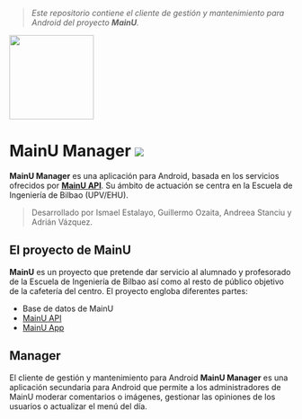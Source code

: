 ﻿>*Este repositorio contiene el cliente de gestión y mantenimiento para Android del proyecto **MainU**.*

<img src=https://i.imgur.com/IK8XoTd.png width=150px/>

MainU Manager ![](https://img.shields.io/badge/maintenance-inactive-inactive)
===================

**MainU Manager** es una aplicación para Android, basada en los servicios ofrecidos por [**MainU API**](https://github.com/Gozaita/MainuAPI). Su ámbito de actuación se centra en la Escuela de Ingeniería de Bilbao (UPV/EHU).

> Desarrollado por Ismael Estalayo, Guillermo Ozaita, Andreea Stanciu y Adrián Vázquez.

El proyecto de MainU
-------------

**MainU** es un proyecto que pretende dar servicio al alumnado y profesorado de la Escuela de Ingeniería de Bilbao así como al resto de público objetivo de la cafetería del centro. El proyecto engloba diferentes partes:
- Base de datos de MainU
- [MainU API](https://github.com/mainu4u/MainuAPI)
- [MainU App](https://github.com/mainu4u/MainuApp)

Manager
-------------
El cliente de gestión y mantenimiento para Android **MainU Manager** es una aplicación secundaria para Android que permite a los administradores de MainU moderar comentarios o imágenes, gestionar las opiniones de los usuarios o actualizar el menú del día.
